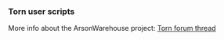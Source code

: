 ### Torn user scripts
More info about the ArsonWarehouse project: [Torn forum thread](https://www.torn.com/forums.php#/p=threads&f=67&t=16088273)